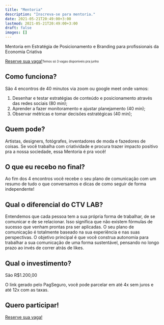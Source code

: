 ```yaml
---
title: "Mentoria"
description: "Inscreva-se para mentoria."
date: 2021-05-21T20:49:00+3:00
lastmod: 2021-05-21T20:49:00+3:00
draft: false
images: []
---
```


Mentoria em Estratégia de Posicionamento e Branding para profissionais da Economia Criativa

[Reserve sua vaga!](https://mlt279vdqra.typeform.com/to/ezIIBqwk)<sub><sup>Temos só 3 vagas disponíveis pra junho</sup></sub>

## Como funciona?
São 4 encontros de 40 minutos via zoom ou google meet onde vamos:


1. Desenhar e testar estratégias de conteúdo e posicionamento através das redes sociais (80 min);
2. Aprender a fazer monitoramento e ajustar planejamento (40 min);
3. Observar métricas e tomar decisões estratégicas (40 min);

## Quem pode?

Artistas, designers, fotógrafes, inventadores de moda e fazedores de coisas. Se você trabalha com criatividade e procura trazer impacto positivo pra a nossa sociedade, essa Mentoria é pra você!

## O que eu recebo no final?

Ao fim dos 4 encontros você recebe o seu plano de comunicação com um resumo de tudo o que conversamos e dicas de como seguir de forma independente!

## Qual o diferencial do CTV LAB?

Entendemos que cada pessoa tem a sua própria forma de trabalhar, de se comunicar e de se relacionar. Isso significa que não existem fórmulas de sucesso que venham prontas pra ser aplicadas. O seu plano de comunicação é totalmente baseado na sua experiência e nas suas perspectivas.
O objetivo principal é que você construa autonomia para trabalhar a sua comunicação de uma forma sustentável, pensando no longo prazo ao invés de correr atrás de likes.

## Qual o investimento?

São R$1.200,00

O link gerado pelo PagSeguro, você pode parcelar em até 4x sem juros e até 12x com as taxas.

## Quero participar!

<a class="btn btn-primary btn-md" href="https://mlt279vdqra.typeform.com/to/ezIIBqwk" role="button">Reserve sua vaga!</a>
